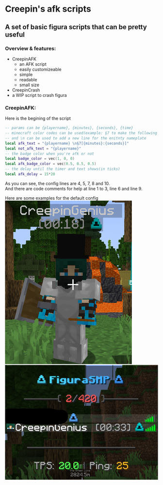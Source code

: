 # Creepin's afk scripts
## A set of basic figura scripts that can be pretty useful
### Overview & features:
 - CreepinAFK
   - an AFK script
   - easily customizeable
   - simple
   - readable
   - small size
 - CreepinCrash
  - a WIP script to crash figura

### CreepinAFK:
Here is the begining of the script
```lua
-- params can be {playername}, {minutes}, {seconds}, {time}
-- minecraft color codes can be used(example: §7 to make the following text grey)
-- and \n can be used to add a new line for the enitnty nameplate
local afk_text = "{playername} \n§7[{minutes}:{seconds}]"
local not_afk_text = "{playername}"
-- the badge color when you're afk or not
local badge_color = vec(1, 0, 0)
local afk_badge_color = vec(0.5, 0.5, 0.5)
-- the delay until the timer and text shows(in ticks)
local afk_delay = 15*20
```
As you can see, the config lines are 4, 5, 7, 8 and 10.
<br>
And there are code comments for help at line 1 to 3, line 6 and line 9.

Here are some examples for the default config
<br>
![Example 1](images/CreepinAFK/example1.png "Example 1")
![Example 1](images/CreepinAFK/example1_tab.png "Example 1 tab")